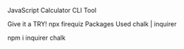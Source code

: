 
JavaScript Calculator CLI Tool

Give it a TRY!
npx firequiz
Packages Used
chalk | inquirer 

npm i inquirer chalk
